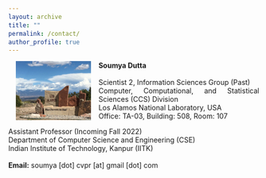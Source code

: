 ```yaml
---
layout: archive
title: ""
permalink: /contact/
author_profile: true
---
```


<div class="box"><p>
<img class="map" src="/images/losalamos.png" width="30%;" align="left" style="margin: 0px 15px 0px 15px;"/>
</p></div>
<div class="box" style="text-align:justify">
<strong>Soumya Dutta</strong><br><br>
Scientist 2, Information Sciences Group (Past)<br>
Computer, Computational, and Statistical Sciences (CCS) Division<br>
Los Alamos National Laboratory, USA<br>
Office: TA-03, Building: 508, Room: 107<br>
</div>

<div class="box" style="text-align:justify"><p>
Assistant Professor (Incoming Fall 2022)<br>
Department of Computer Science and Engineering (CSE)<br>
Indian Institute of Technology, Kanpur (IITK)<br><br>
<strong>Email:</strong> soumya [dot] cvpr [at] gmail [dot] com
</p></div>